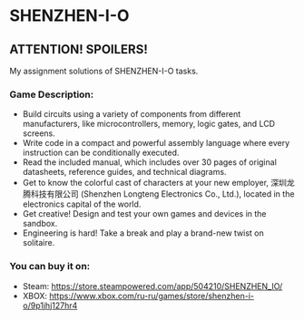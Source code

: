 # SHENZHEN-I-O

## ATTENTION! SPOILERS!

My assignment solutions of SHENZHEN-I-O tasks.

### Game Description:

* Build circuits using a variety of components from different manufacturers, like microcontrollers, memory, logic gates, and LCD screens.
* Write code in a compact and powerful assembly language where every instruction can be conditionally executed.
* Read the included manual, which includes over 30 pages of original datasheets, reference guides, and technical diagrams.
* Get to know the colorful cast of characters at your new employer, 深圳龙腾科技有限公司 (Shenzhen Longteng Electronics Co., Ltd.), located in the electronics capital of the world.
* Get creative! Design and test your own games and devices in the sandbox.
* Engineering is hard! Take a break and play a brand-new twist on solitaire.

### You can buy it on:
* Steam: https://store.steampowered.com/app/504210/SHENZHEN_IO/
* XBOX: https://www.xbox.com/ru-ru/games/store/shenzhen-i-o/9p1jhj127hr4
